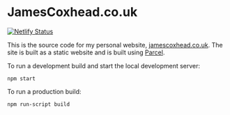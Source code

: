# JamesCoxhead.co.uk

[![Netlify Status](https://api.netlify.com/api/v1/badges/6a5c7e3e-a83d-412e-b6ef-85849e3cbecb/deploy-status)](https://app.netlify.com/sites/jamescoxhead/deploys)

This is the source code for my personal website, [jamescoxhead.co.uk](https://www.jamescoxhead.co.uk). The site is built as a static website and is built using [Parcel](https://parceljs.org/).

To run a development build and start the local development server:

`npm start`

To run a production build:

`npm run-script build`
